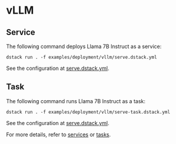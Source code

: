 # vLLM

## Service

The following command deploys Llama 7B Instruct as a service:

```shell
dstack run . -f examples/deployment/vllm/serve.dstack.yml
```

See the configuration at [serve.dstack.yml](serve.dstack.yml).

## Task

The following command runs Llama 7B Instruct as a task:

```shell
dstack run . -f examples/deployment/vllm/serve-task.dstack.yml
```

See the configuration at [serve.dstack.yml](serve-task.dstack.yml).

For more details, refer to [services](https://dstack.ai/docs/concepts/services) or [tasks](https://dstack.ai/docs/concepts/tasks).